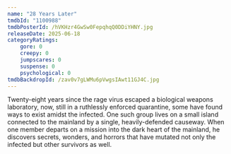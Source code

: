 ```yaml
---
name: "28 Years Later"
tmdbId: "1100988"
tmdbPosterId: /hVKHzr4GwSw0FepqhqQ0DDiYHNY.jpg
releaseDate: 2025-06-18
categoryRatings:
    gore: 0
    creepy: 0
    jumpscares: 0
    suspense: 0
    psychological: 0
tmdbBackdropId: /zav0v7gLWMu6pVwgsIAwt11GJ4C.jpg
---
```

Twenty-eight years since the rage virus escaped a biological weapons laboratory, now, still in a ruthlessly enforced quarantine, some have found ways to exist amidst the infected. One such group lives on a small island connected to the mainland by a single, heavily-defended causeway. When one member departs on a mission into the dark heart of the mainland, he discovers secrets, wonders, and horrors that have mutated not only the infected but other survivors as well.
